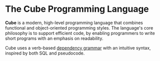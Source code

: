 # The Cube Programming Language

**Cube** is a modern, high-level programming language that combines functional and object-oriented programming styles. The language's core philosophy is to support efficient code, by enabling programmers to write short programs with an emphasis on readability.

Cube uses a verb-based [dependency grammar](https://en.wikipedia.org/wiki/Dependency_grammar) with an intuitive syntax, inspired by both SQL and pseudocode.
